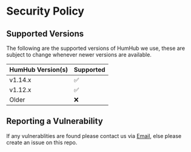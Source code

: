 # Security Policy

## Supported Versions

The following are the supported versions of HumHub we use, these are subject to change whenever newer versions are available.

| HumHub Version(s) | Supported |
| ------------------ | ----------- |
| v1.14.x   | :white_check_mark: |
| v1.12.x   | :white_check_mark: |
| Older     | :x:                |

## Reporting a Vulnerability

If any vulnerablities are found please contact us via [Email](mailto:hello@greenmeteor.net), else please create an issue on this repo.
